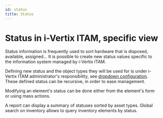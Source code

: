 ```yaml
---
id: status
title: Status
---
```


# Status in i-Vertix ITAM, specific view

Status information is frequently used to sort hardware that is disposed,
available, assigned... It is possible to create new status values
specific to the information system managed by i-Vertix ITAM.

Defining new status and the object types they will be used for is under
i-Vertix ITAM administrator's responsibility, see
[dropdown configuration](../../modules/configuration/dropdowns/index.md). These defined status can be recursive, in order to ease
management.

Modifying an element's status can be done either from the element's
form or using mass actions.

A report can display a summary of statuses sorted by asset types. Global
search on inventory allows to query inventory elements by status.
